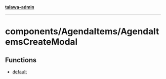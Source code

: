 [**talawa-admin**](../../../README.md)

***

# components/AgendaItems/AgendaItemsCreateModal

## Functions

- [default](functions/default.md)
